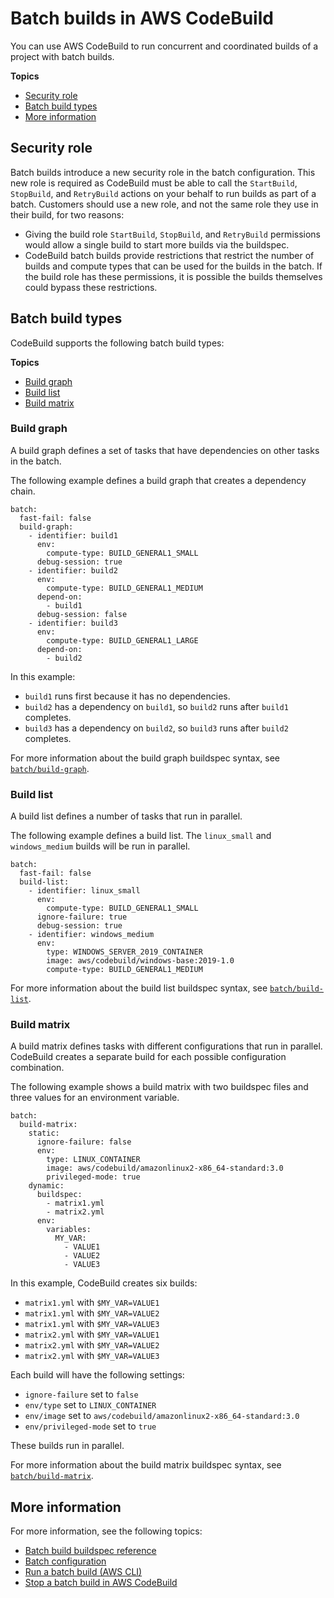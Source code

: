 # Batch builds in AWS CodeBuild<a name="batch-build"></a>

You can use AWS CodeBuild to run concurrent and coordinated builds of a project with batch builds\. 

**Topics**
+ [Security role](#batch_security_role)
+ [Batch build types](#batch_build_types)
+ [More information](#batch_more_info)

## Security role<a name="batch_security_role"></a>

Batch builds introduce a new security role in the batch configuration\. This new role is required as CodeBuild must be able to call the `StartBuild`, `StopBuild`, and `RetryBuild` actions on your behalf to run builds as part of a batch\. Customers should use a new role, and not the same role they use in their build, for two reasons:
+ Giving the build role `StartBuild`, `StopBuild`, and `RetryBuild` permissions would allow a single build to start more builds via the buildspec\.
+ CodeBuild batch builds provide restrictions that restrict the number of builds and compute types that can be used for the builds in the batch\. If the build role has these permissions, it is possible the builds themselves could bypass these restrictions\.

## Batch build types<a name="batch_build_types"></a>

CodeBuild supports the following batch build types:

**Topics**
+ [Build graph](#batch_build_graph)
+ [Build list](#batch_build_list)
+ [Build matrix](#batch_build_matrix)

### Build graph<a name="batch_build_graph"></a>

A build graph defines a set of tasks that have dependencies on other tasks in the batch\. 

The following example defines a build graph that creates a dependency chain\. 

```
batch:
  fast-fail: false
  build-graph:
    - identifier: build1
      env:
        compute-type: BUILD_GENERAL1_SMALL
      debug-session: true
    - identifier: build2
      env:
        compute-type: BUILD_GENERAL1_MEDIUM
      depend-on:
        - build1
      debug-session: false
    - identifier: build3
      env:
        compute-type: BUILD_GENERAL1_LARGE
      depend-on:
        - build2
```

In this example:
+ `build1` runs first because it has no dependencies\.
+ `build2` has a dependency on `build1`, so `build2` runs after `build1` completes\.
+ `build3` has a dependency on `build2`, so `build3` runs after `build2` completes\.

For more information about the build graph buildspec syntax, see [`batch/build-graph`](batch-build-buildspec.md#build-spec.batch.build-graph)\.

### Build list<a name="batch_build_list"></a>

A build list defines a number of tasks that run in parallel\. 

The following example defines a build list\. The `linux_small` and `windows_medium` builds will be run in parallel\.

```
batch:
  fast-fail: false
  build-list:
    - identifier: linux_small
      env:
        compute-type: BUILD_GENERAL1_SMALL
      ignore-failure: true
      debug-session: true
    - identifier: windows_medium
      env:
        type: WINDOWS_SERVER_2019_CONTAINER
        image: aws/codebuild/windows-base:2019-1.0
        compute-type: BUILD_GENERAL1_MEDIUM
```

For more information about the build list buildspec syntax, see [`batch/build-list`](batch-build-buildspec.md#build-spec.batch.build-list)\.

### Build matrix<a name="batch_build_matrix"></a>

A build matrix defines tasks with different configurations that run in parallel\. CodeBuild creates a separate build for each possible configuration combination\. 

The following example shows a build matrix with two buildspec files and three values for an environment variable\.

```
batch:
  build-matrix:
    static:
      ignore-failure: false
      env:
        type: LINUX_CONTAINER
        image: aws/codebuild/amazonlinux2-x86_64-standard:3.0
        privileged-mode: true
    dynamic:
      buildspec: 
        - matrix1.yml
        - matrix2.yml
      env:
        variables:
          MY_VAR:
            - VALUE1
            - VALUE2
            - VALUE3
```

In this example, CodeBuild creates six builds:
+ `matrix1.yml` with `$MY_VAR=VALUE1`
+ `matrix1.yml` with `$MY_VAR=VALUE2`
+ `matrix1.yml` with `$MY_VAR=VALUE3`
+ `matrix2.yml` with `$MY_VAR=VALUE1`
+ `matrix2.yml` with `$MY_VAR=VALUE2`
+ `matrix2.yml` with `$MY_VAR=VALUE3`

Each build will have the following settings:
+ `ignore-failure` set to `false`
+ `env/type` set to `LINUX_CONTAINER`
+ `env/image` set to `aws/codebuild/amazonlinux2-x86_64-standard:3.0`
+ `env/privileged-mode` set to `true`

These builds run in parallel\.

For more information about the build matrix buildspec syntax, see [`batch/build-matrix`](batch-build-buildspec.md#build-spec.batch.build-matrix)\.

## More information<a name="batch_more_info"></a>

For more information, see the following topics:
+ [Batch build buildspec reference](batch-build-buildspec.md)
+ [Batch configuration](create-project-console.md#create-project-console-batch-config)
+ [Run a batch build \(AWS CLI\)](run-batch-build-cli.md)
+ [Stop a batch build in AWS CodeBuild ](stop-batch-build.md)